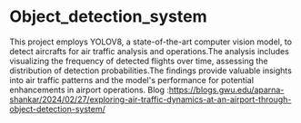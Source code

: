 # Object_detection_system
This project employs YOLOV8, a state-of-the-art computer vision model, to detect aircrafts for air traffic analysis and operations.The analysis includes visualizing the frequency of detected flights over time, assessing the distribution of detection probabilities.The findings provide valuable insights into air traffic patterns and the model's performance for potential enhancements in airport operations.
Blog :https://blogs.gwu.edu/aparna-shankar/2024/02/27/exploring-air-traffic-dynamics-at-an-airport-through-object-detection-system/

